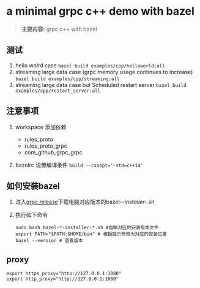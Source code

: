 # a minimal grpc c++ demo with bazel

> **主要内容:** grpc c++ with bazel

## 测试

1. hello wolrd case
    `bazel build examples/cpp/helloworld:all`
2. streaming large data case (grpc memory usage continues to increase)
    `bazel build examples/cpp/streaming:all`
3. streaming large data case but Scheduled restart server
    `bazel build examples/cpp/restart_server:all`
## 注意事项

1. workspace 添加依赖
    - rules_proto
    - rules_proto_grpc
    - com_github_grpc_grpc

2. bazelrc 设置编译条件
    `build --cxxopt='-std=c++14'`


## 如何安装bazel

1. 进入[grpc release](https://github.com/bazelbuild/bazel/releases)下载电脑对应版本的bazel-*-installer-*.sh

2. 执行如下命令
    ```shell
    sudo bash bazel-*-installer-*.sh #电脑对应的安装版本文件
    export PATH="$PATH:$HOME/bin" # 根据提示修改为对应的安装位置
    bazel --version # 查看版本
    ```

## proxy

```shell
export https_proxy="http://127.0.0.1:1080"
export http_proxy="http://127.0.0.1:1080"
```